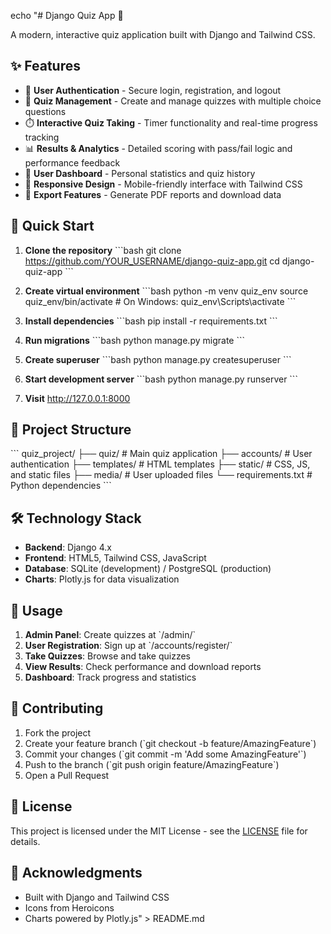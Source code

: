 echo "# Django Quiz App 🎯

A modern, interactive quiz application built with Django and Tailwind CSS.

## ✨ Features

- 🔐 **User Authentication** - Secure login, registration, and logout
- 📝 **Quiz Management** - Create and manage quizzes with multiple choice questions
- ⏱️ **Interactive Quiz Taking** - Timer functionality and real-time progress tracking
- 📊 **Results & Analytics** - Detailed scoring with pass/fail logic and performance feedback
- 👤 **User Dashboard** - Personal statistics and quiz history
- 📱 **Responsive Design** - Mobile-friendly interface with Tailwind CSS
- 📄 **Export Features** - Generate PDF reports and download data

## 🚀 Quick Start

1. **Clone the repository**
   \`\`\`bash
   git clone https://github.com/YOUR_USERNAME/django-quiz-app.git
   cd django-quiz-app
   \`\`\`

2. **Create virtual environment**
   \`\`\`bash
   python -m venv quiz_env
   source quiz_env/bin/activate  # On Windows: quiz_env\Scripts\activate
   \`\`\`

3. **Install dependencies**
   \`\`\`bash
   pip install -r requirements.txt
   \`\`\`

4. **Run migrations**
   \`\`\`bash
   python manage.py migrate
   \`\`\`

5. **Create superuser**
   \`\`\`bash
   python manage.py createsuperuser
   \`\`\`

6. **Start development server**
   \`\`\`bash
   python manage.py runserver
   \`\`\`

7. **Visit** http://127.0.0.1:8000

## 📁 Project Structure

\`\`\`
quiz_project/
├── quiz/              # Main quiz application
├── accounts/          # User authentication
├── templates/         # HTML templates
├── static/           # CSS, JS, and static files
├── media/            # User uploaded files
└── requirements.txt  # Python dependencies
\`\`\`

## 🛠️ Technology Stack

- **Backend**: Django 4.x
- **Frontend**: HTML5, Tailwind CSS, JavaScript
- **Database**: SQLite (development) / PostgreSQL (production)
- **Charts**: Plotly.js for data visualization

## 🎯 Usage

1. **Admin Panel**: Create quizzes at \`/admin/\`
2. **User Registration**: Sign up at \`/accounts/register/\`
3. **Take Quizzes**: Browse and take quizzes
4. **View Results**: Check performance and download reports
5. **Dashboard**: Track progress and statistics

## 🤝 Contributing

1. Fork the project
2. Create your feature branch (\`git checkout -b feature/AmazingFeature\`)
3. Commit your changes (\`git commit -m 'Add some AmazingFeature'\`)
4. Push to the branch (\`git push origin feature/AmazingFeature\`)
5. Open a Pull Request

## 📝 License

This project is licensed under the MIT License - see the [LICENSE](LICENSE) file for details.

## 🙏 Acknowledgments

- Built with Django and Tailwind CSS
- Icons from Heroicons
- Charts powered by Plotly.js" > README.md
